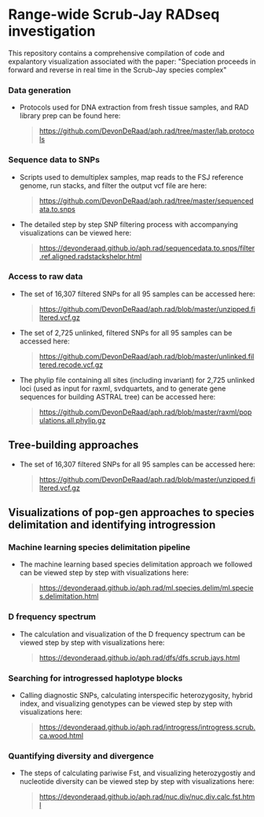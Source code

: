 Range-wide Scrub-Jay RADseq investigation
==================================================================================

This repository contains a comprehensive compilation of code and expalantory visualization associated with the paper: "Speciation proceeds in forward and reverse in real time in the Scrub-Jay species complex"

### Data generation
*   Protocols used for DNA extraction from fresh tissue samples, and RAD library prep can be found here:
    > <https://github.com/DevonDeRaad/aph.rad/tree/master/lab.protocols>

### Sequence data to SNPs
*   Scripts used to demultiplex samples, map reads to the FSJ reference genome, run stacks, and filter the output vcf file are here:
    > <https://github.com/DevonDeRaad/aph.rad/tree/master/sequencedata.to.snps>
*   The detailed step by step SNP filtering process with accompanying visualizations can be viewed here:
    > <https://devonderaad.github.io/aph.rad/sequencedata.to.snps/filter.ref.aligned.radstackshelpr.html>

### Access to raw data
*   The set of 16,307 filtered SNPs for all 95 samples can be accessed here:
    > <https://github.com/DevonDeRaad/aph.rad/blob/master/unzipped.filtered.vcf.gz>
*   The set of 2,725 unlinked, filtered SNPs for all 95 samples can be accessed here:
    > <https://github.com/DevonDeRaad/aph.rad/blob/master/unlinked.filtered.recode.vcf.gz>
*   The phylip file containing all sites (including invariant) for 2,725 unlinked loci (used as input for raxml, svdquartets, and to generate gene sequences for building ASTRAL tree) can be accessed here:
    > <https://github.com/DevonDeRaad/aph.rad/blob/master/raxml/populations.all.phylip.gz>


Tree-building approaches
------------
*   The set of 16,307 filtered SNPs for all 95 samples can be accessed here:
    > <https://github.com/DevonDeRaad/aph.rad/blob/master/unzipped.filtered.vcf.gz>


Visualizations of pop-gen approaches to species delimitation and identifying introgression
------------

### Machine learning species delimitation pipeline
*   The machine learning based species delimitation approach we followed can be viewed step by step with visualizations here:
    > <https://devonderaad.github.io/aph.rad/ml.species.delim/ml.species.delimitation.html>

### D frequency spectrum
*   The calculation and visualization of the D frequency spectrum can be viewed step by step with visualizations here:
    > <https://devonderaad.github.io/aph.rad/dfs/dfs.scrub.jays.html>

### Searching for introgressed haplotype blocks
*   Calling diagnostic SNPs, calculating interspecific heterozygosity, hybrid index, and visualizing genotypes can be viewed step by step with visualizations here:
    > <https://devonderaad.github.io/aph.rad/introgress/introgress.scrub.ca.wood.html>

### Quantifying diversity and divergence
*   The steps of calculating pariwise Fst, and visualizing heterozygostiy and nucleotide diversity can be viewed step by step with visualizations here:
    > <https://devonderaad.github.io/aph.rad/nuc.div/nuc.div.calc.fst.html>
